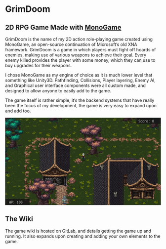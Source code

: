 # GrimDoom

## 2D RPG Game Made with [MonoGame](https://www.monogame.net)

GrimDoom is the name of my 2D action role-playing game created using MonoGame, an open-source continuation of
Microsoft’s old XNA framework. GrimDoom is a game in which players must fight off hoards of enemies, making use of
various weapons to achieve their goal. Every enemy killed provides the player with some money, which they can use to buy
upgrades for their weapons.

I chose MonoGame as my engine of choice as it is much lower level that something like Unity3D. Pathfinding, Collisions,
Player layering, Enemy AI, and Graphical user interface components were all custom made, and designed to allow anyone to
easily add to the game.

The game itself is rather simple, it’s the backend systems that have really been the focus of my development, the game
is very easy to expand upon and add too.

![Image of the game](GrimGame/images/game_screen1.png)

## The Wiki

The game wiki is hosted on GitLab, and details getting the game up and running. It also expands upon creating and adding
your own elements to the game.
